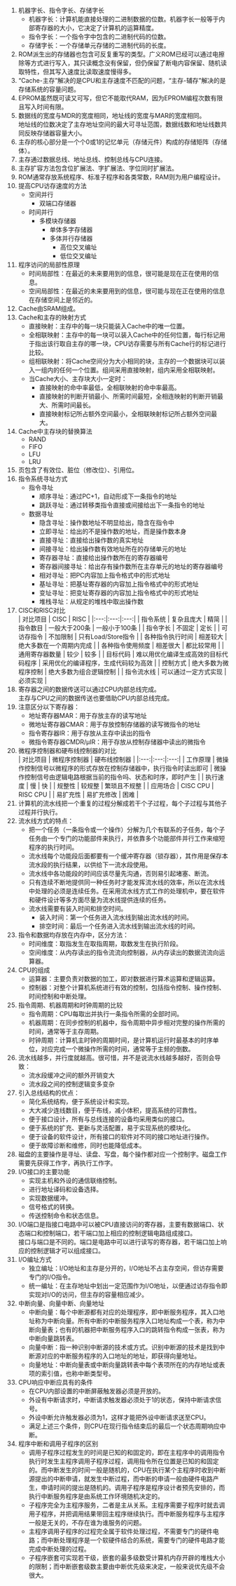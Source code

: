 1. 机器字长、指令字长、存储字长
    - 机器字长：计算机能直接处理的二进制数据的位数。机器字长一般等于内部寄存器的大小，它决定了计算机的运算精度。
    - 指令字长：一个指令字中包含的二进制代码的位数。
    - 存储字长：一个存储单元存储的二进制代码的长度。
2. ROM派生出的存储器也包含可反复重写的类型。广义ROM已经可以通过电擦除等方式进行写入，其只读概念没有保留，但仍保留了断电内容保留、随机读取特性，但其写入速度比读取速度慢得多。
3. “Cache-主存”解决的是CPU和主存速度不匹配的问题，“主存-辅存”解决的是存储系统的容量问题。
4. EPROM虽然既可读又可写，但它不能取代RAM，因为EPROM编程次数有限且写入时间有限。
5. 数据线的宽度与MDR的宽度相同，地址线的宽度与MAR的宽度相同。<br>地址线的位数决定了主存地址空间的最大可寻址范围，数据线数和地址线数共同反映存储器容量大小。
6. 主存的核心部分是一个个0或1的记忆单元（存储元件）构成的存储矩阵（存储体）。
7. 主存通过数据总线、地址总线、控制总线与CPU连接。
8. 主存扩容方法包含位扩展法、字扩展法、字位同时扩展法。
9. ROM通常存放系统程序、标准子程序和各类常数，RAM则为用户编程设计。
10. 提高CPU访存速度的方法
    - 空间并行
        - 双端口存储器
    - 时间并行
        - 多模块存储器
            - 单体多字存储器
            - 多体并行存储器
                - 高位交叉编址
                - 低位交叉编址
11. 程序访问的局部性原理
    - 时间局部性：在最近的未来要用到的信息，很可能是现在正在使用的信息。
    - 空间局部性：在最近的未来要用到的信息，很可能与现在正在使用的信息在存储空间上是邻近的。
12. Cache由SRAM组成。
13. Cache和主存的映射方式
    - 直接映射：主存中的每一块只能装入Cache中的唯一位置。
    - 全相联映射：主存中的每一块可以装入Cache中的任何位置，每行标记用于指出该行取自主存的哪一块，CPU访存需要与所有Cache行的标记进行比较。
    - 组相联映射：将Cache空间分为大小相同的块，主存的一个数据块可以装入一组内的任何一个位置。组间采用直接映射，组内采用全相联映射。
    - 当Cache大小、主存块大小一定时：
        - 直接映射的命中率最低，全相联映射的命中率最高。
        - 直接映射的判断开销最小、所需时间最短，全相连映射的判断开销最大、所需时间最长。
        - 直接映射标记所占额外空间最小，全相联映射标记所占额外空间最大。
14. Cache中主存块的替换算法
    - RAND
    - FIFO
    - LFU
    - LRU
15. 页包含了有效位、脏位（修改位）、引用位。
16. 指令系统寻址方式
    - 指令寻址
        - 顺序寻址：通过PC+1，自动形成下一条指令的地址
        - 跳跃寻址：通过转移类指令直接或间接给出下一条指令的地址
    - 数据寻址
        - 隐含寻址：操作数地址不明显给出，隐含在指令中
        - 立即寻址：给出的不是操作数的地址，而是操作数本身
        - 直接寻址：直接给出操作数的真实地址
        - 间接寻址：给出操作数有效地址所在的存储单元的地址
        - 寄存器寻址：直接给出操作数所在的寄存器编号
        - 寄存器间接寻址：给出存有操作数所在主存单元的地址的寄存器编号
        - 相对寻址：把PC内容加上指令格式中的形式地址
        - 基址寻址：把基址寄存器的内容加上指令格式中的形式地址
        - 变址寻址：把变址寄存器的内容加上指令格式中的形式地址
        - 堆栈寻址：从规定的堆栈中取出操作数
17. CISC和RISC对比<br>
    | 对比项目 | CISC | RISC |
    |:---:|:---:|:---:|
    | 指令系统 | 复杂且庞大 | 精简 |
    | 指令数目 | 一般大于200条 | 一般小于100条 |
    | 指令字长 | 不固定 | 定长 |
    | 可访存指令 | 不加限制 | 只有Load/Store指令 |
    | 各种指令执行时间 | 相差较大 | 绝大多数在一个周期内完成 |
    | 各种指令使用频度 | 相差很大 | 都比较常用 |
    | 通用寄存器数量 | 较少 | 较多 |
    | 目标代码 | 难以用优化编译生成高效的目标代码程序 | 采用优化的编译程序，生成代码较为高效 |
    | 控制方式 | 绝大多数为微程序控制 | 绝大多数为组合逻辑控制 |
    | 指令流水线 | 可以通过一定方式实现 | 必须实现 |
18. 寄存器之间的数据传送可以通过CPU内部总线完成。<br>主存与CPU之间的数据传送也要借助CPU内部总线完成。
19. 注意区分以下寄存器：
    - 地址寄存器MAR：用于存放主存的读写地址
    - 微地址寄存器CMAR：用于存放控制存储器的读写微指令的地址
    - 指令寄存器IR：用于存放从主存中读出的指令
    - 微指令寄存器CMDR/μIR：用于存放从控制存储器中读出的微指令
20. 微程序控制器和硬布线控制器的对比<br>
    | 对比项目 | 微程序控制器 | 硬布线控制器 |
    |:---:|:---:|:---:|
    | 工作原理 | 微操作控制信号以微程序的形式存放在控制存储器中，执行指令时读出即可 | 微操作控制信号由逻辑电路根据当前的指令吗、状态和时序，即时产生 |
    | 执行速度 | 慢 | 快 |
    | 规整性 | 较规整 | 繁琐且不规整 |
    | 应用场合 | CISC CPU | RISC CPU |
    | 易扩充性 | 易扩充修改 | 困难 |
21. 计算机的流水线把一个重复的过程分解成若干个子过程，每个子过程与其他子过程并行执行。
22. 流水线方式的特点：
    - 把一个任务（一条指令或一个操作）分解为几个有联系的子任务，每个子任务由一个专门的功能部件来执行，并依靠多个功能部件并行工作来缩短程序的执行时间。
    - 流水线每个功能段后面都要有一个缓冲寄存器（锁存器），其作用是保存本流水段的执行结果，以供给下一流水段使用。
    - 流水线中各功能段的时间应该尽量先沟通，否则易引起堵塞、断流。
    - 只有连续不断地提供同一种任务时才能发挥流水线的效率，所以在流水线中处理的必须是连续任务。在采用流水线方式工作的处理机中，要在软件和硬件设计等多方面尽量为流水线提供连续的任务。
    - 流水线需要有装入时间和排空时间。
        - 装入时间：第一个任务进入流水线到输出流水线的时间。
        - 排空时间：最后一个任务进入流水线到输出流水线的时间。
23. 指令和数据均存放在内存中，区分方法：
    - 时间维度：取指发生在取指周期，取数发生在执行阶段。
    - 空间维度：从内存读出的指令流流向控制器，从内存读出的数据流流向运算器。
24. CPU的组成
    - 运算器：主要负责对数据的加工，即对数据进行算术运算和逻辑运算。
    - 控制器：对整个计算机系统进行有效的控制，包括指令控制、操作控制、时间控制和中断处理。
25. 指令周期、机器周期和时钟周期的比较
    - 指令周期：CPU每取出并执行一条指令所需的全部时间。
    - 机器周期：在同步控制的机器中，指令周期中异步相对完整的操作所需的时间，通常等于主存周期。
    - 时钟周期：计算机主时钟的周期时间，是计算机运行时最基本的时序单位，对应完成一个微操作所需的时间，通常等于主频的倒数。
26. 流水线越多，并行度就越高。很可惜，并不是说流水线越多越好，否则会导致：
    - 流水段缓冲之间的额外开销变大
    - 流水段之间的控制逻辑变多变杂
27. 引入总线结构的优点：
    - 简化系统结构，便于系统设计和实现。
    - 大大减少连线数目，便于布线，减小体积，提高系统的可靠性。
    - 便于接口设计，所有与总线连接的设备均采用类似的接口。
    - 便于系统的扩充、更新与灵活配置，易于实现系统的模块化。
    - 便于设备的软件设计，所有接口的软件对不同的接口地址进行操作。
    - 便于故障诊断和维修，同时也能降低成本。
28. 磁盘的主要操作是寻址、读盘、写盘，每个操作都对应一个控制字。磁盘工作需要先获得工作字，再执行工作字。
29. I/O接口的主要功能
    - 实现主机和外设的通信联络控制。
    - 进行地址译码和设备选择。
    - 实现数据缓冲。
    - 信号格式的转换。
    - 传送控制命令和状态信息。
30. I/O端口是指接口电路中可以被CPU直接访问的寄存器，主要有数据端口、状态端口和控制端口，若干端口加上相应的控制逻辑电路组成接口。<br>接口与端口是不同的。端口是电路中可以进行读写的寄存器，若干端口加上响应的控制逻辑才可以组成接口。
31. I/O编址方式
    - 独立编址：I/O地址和主存是分开的，I/O地址不占主存空间，但访存需要专门的I/O指令。
    - 统一编址：在主存地址中划出一定范围作为I/O地址，以便通过访存指令即实现对I/O的访问，但主存的容量相应减少。
32. 中断向量、向量中断、向量地址
    - 中断向量：每个中断源都有对应的处理程序，即中断服务程序，其入口地址称为中断向量。所有中断的中断服务程序入口地址构成一个表，称为中断向量表；也有的机器把中断服务程序入口的跳转指令构成一张表，称为中断向量跳转表。
    - 向量中断：指一种识别中断源的技术或方式。识别中断源的技术是找到中断源对应的中断服务程序的入口地址的地址，即获得向量地址。
    - 向量地址：中断向量表或中断向量跳转表中每个表项所在的内存地址或表项的索引值，也称中断类型号。
33. CPU响应中断应具有的条件
    - 在CPU内部设置的中断屏蔽触发器必须是开放的。
    - 外设有中断请求时，中断请求触发器必须处于1的状态，保持中断请求信号。
    - 外设中断允许触发器必须为1，这样才能把外设中断请求送至CPU。
    - 满足上述三个条件，则CPU在现行指令结束后的最后一个状态周期响应中断。
34. 程序中断和调用子程序的区别
    - 调用子程序过程发生的时间是已知的和固定的，即在主程序中的调用指令执行时发生主程序调用子程序过程，调用指令所在位置是已知的和固定的。而中断发生的时间一般是随机的，CPU在执行某个主程序时收到中断源提出的中断申请，就发生中断过程，而中断的申请一般由硬件电路产生，申请时间的提出是随机的。调用子程序是程序设计者预先安排的，而执行中断服务程序是由系统工作环境随机决定的。
    - 子程序完全为主程序服务，二者是主从关系。主程序需要子程序时就去调用子程序，并把调用结果带回主程序继续执行。而中断服务程序与主程序一般是无关的，不存在谁为谁服务的问题。
    - 主程序调用子程序的过程完全属于软件处理过程，不需要专门的硬件电路；而中断处理程序是一个软硬件结合的系统，需要专门的硬件电路才能完成中断处理的过程。
    - 子程序嵌套可实现若干级，嵌套的最多级数受计算机内存开辟的堆栈大小的限制；而中断嵌套级数主要由中断优先级来决定，一般来说优先级不会很大。
